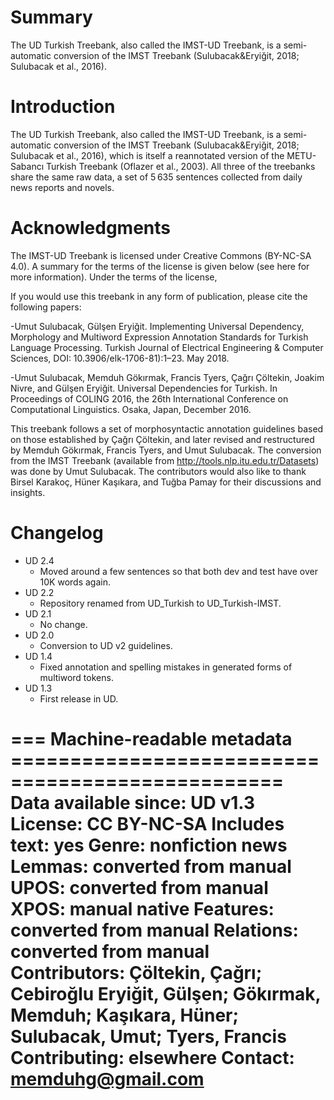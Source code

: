 # Summary

The UD Turkish Treebank, also called the IMST-UD Treebank, is a semi-automatic conversion of the IMST Treebank (Sulubacak&Eryiğit, 2018; Sulubacak et al., 2016).

# Introduction

The UD Turkish Treebank, also called the IMST-UD Treebank, is a semi-automatic conversion of the IMST Treebank (Sulubacak&Eryiğit, 2018; Sulubacak et al., 2016), which is itself a reannotated version of the METU-Sabancı Turkish Treebank (Oflazer et al., 2003). All three of the treebanks share the same raw data, a set of 5 635 sentences collected from daily news reports and novels.

# Acknowledgments
The IMST-UD Treebank is licensed under Creative Commons (BY-NC-SA 4.0). A summary for the terms of the license is given below (see here for more information). Under the terms of the license,

If you would use this treebank in any form of publication, please  cite the following papers:

-Umut Sulubacak, Gülşen Eryiğit. Implementing Universal Dependency, Morphology and Multiword Expression Annotation Standards for Turkish Language Processing. Turkish Journal of Electrical Engineering & Computer Sciences, DOI: 10.3906/elk-1706-81):1–23. May 2018.

-Umut Sulubacak, Memduh Gökırmak, Francis Tyers, Çağrı Çöltekin, Joakim Nivre, and Gülşen Eryiğit. Universal Dependencies for Turkish. In Proceedings of COLING 2016, the 26th International Conference on Computational Linguistics. Osaka, Japan, December 2016.


This treebank follows a set of morphosyntactic annotation guidelines based on those established by Çağrı Çöltekin, and later revised and restructured by Memduh Gökırmak, Francis Tyers, and Umut Sulubacak. The conversion from the IMST Treebank (available from  http://tools.nlp.itu.edu.tr/Datasets) was done by Umut Sulubacak. The contributors would also like to thank Birsel Karakoç, Hüner Kaşıkara, and Tuğba Pamay for their discussions and insights.



# Changelog

* UD 2.4
  * Moved around a few sentences so that both dev and test have over 10K words again.
* UD 2.2
  * Repository renamed from UD_Turkish to UD_Turkish-IMST.
* UD 2.1
  * No change.
* UD 2.0
  * Conversion to UD v2 guidelines.
* UD 1.4
  * Fixed annotation and spelling mistakes in generated forms of multiword tokens.
* UD 1.3
  * First release in UD.

=== Machine-readable metadata =================================================
Data available since: UD v1.3
License: CC BY-NC-SA
Includes text: yes
Genre: nonfiction news
Lemmas: converted from manual
UPOS: converted from manual
XPOS: manual native
Features: converted from manual
Relations: converted from manual
Contributors: Çöltekin, Çağrı; Cebiroğlu Eryiğit, Gülşen; Gökırmak, Memduh; Kaşıkara, Hüner; Sulubacak, Umut; Tyers, Francis
Contributing: elsewhere
Contact: memduhg@gmail.com
===============================================================================
